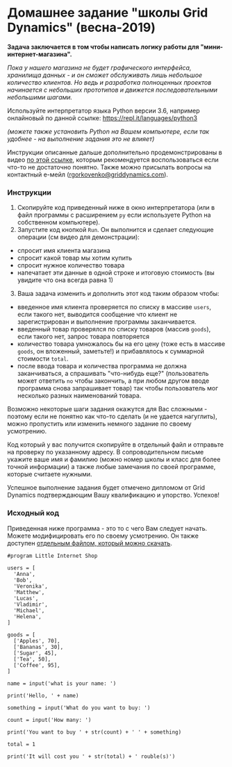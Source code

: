 # Домашнее задание "школы Grid Dynamics" (весна-2019)

**Задача заключается в том чтобы написать логику работы для "мини-интернет-магазина".**

_Пока у нашего магазина не будет графического интерфейса, хранилища данных - и он сможет обслуживать лишь небольшое количество клиентов. Но ведь и разработка полноценных проектов начинается с небольших прототипов и движется последовательными небольшими шагами._

Используйте интерпретатор языка Python версии 3.6, например онлайновый по данной ссылке: https://repl.it/languages/python3

_(можете также установить Python на Вашем компьютере, если так удобнее - на выполнение задания это не влияет)_

Инструкции описанные дальше дополнительно продемонстрированы в видео [по этой ссылке](https://youtube.com), которым рекомендуется воспользоваться если что-то не достаточно понятно.
Также можно присылать вопросы на контактный е-мейл (rgorkovenko@griddynamics.com).

### Инструкции

1. Скопируйте код приведенный ниже в окно интерпретатора (или в файл программы с расширением `py` если используете
  Python на собственном компьютере).
2. Запустите код кнопкой `Run`. Он выполнится и сделает следующие операции (см видео для демонстрации):
  - спросит имя клиента магазина
  - спросит какой товар мы хотим купить
  - спросит нужное количество товара
  - напечатает эти данные в одной строке и итоговую стоимость (вы увидите что она всегда равна 1)
3. Ваша задача изменить и дополнить этот код таким образом чтобы:
  - введенное имя клиента проверяется по списку в массиве `users`, если такого нет, выводится сообщение что клиент не
    зарегистрирован и выполнение программы заканчивается.
  - введенный товар проверялся по списку товаров (массив `goods`), если такого нет, запрос товара повторяется
  - количество товара умножалось бы на его цену (тоже есть в массиве `goods`, он вложенный, заметьте!) и прибавлялось к
    суммарной стоимости `total`.
  - после ввода товара и количества программа не должна заканчиваться, а спрашивать "что-нибудь еще?" (пользователь может
    ответить `no` чтобы закончить, а при любом другом вводе программа снова запрашивает товар) так чтобы пользователь мог
    несколько разных наименований товара.
 
Возможно некоторые шаги задания окажутся для Вас сложными - поэтому если не понятно как что-то сделать (и не удается нагуглить),  можно пропустить или изменить немного задание по своему усмотрению.
 
Код который у вас получится скопируйте в отдельный файл и отправьте на проверку по указанному адресу. В сопроводительном письме укажите ваше имя и фамилию (можно номер школы и класс для более точной информации) а также любые замечания по своей программе, которые считаете нужными.
 
Успешное выполнение задания будет отмечено дипломом от Grid Dynamics подтверждающим Вашу квалификацию и упорство. Успехов!
 
### Исходный код

Приведенная ниже программа - это то с чего Вам следует начать. Можете модифицировать его по своему усмотрению. Он также
доступен [отдельным файлом, который можно скачать](https://raw.githubusercontent.com/RodionGork/gd-school-project/master/spring-2019/little_shop.py).
 
    #program Little Internet Shop
    
    users = [
      'Anna',
      'Bob',
      'Veronika',
      'Matthew',
      'Lucas',
      'Vladimir',
      'Michael',
      'Helena',
    ]

    goods = [
      ['Apples', 70],
      ['Bananas', 30],
      ['Sugar', 45],
      ['Tea', 50],
      ['Coffee', 95],
    ]

    name = input('what is your name: ')

    print('Hello, ' + name)

    something = input('What do you want to buy: ')

    count = input('How many: ')

    print('You want to buy ' + str(count) + ' ' + something)

    total = 1

    print('It will cost you ' + str(total) + ' rouble(s)')
